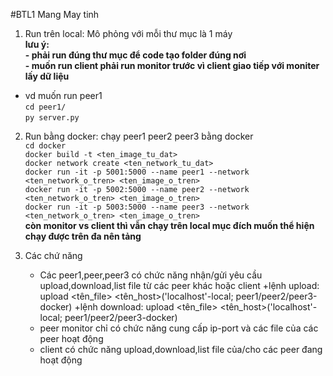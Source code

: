 #BTL1 Mang May tinh
1. Run trên local: Mô phỏng với mỗi thư mục là 1 máy<br>
**lưu ý: <br>- phải run đúng thư mục để code tạo folder đúng nơi<br>
         - muốn run client phải run monitor trước vì client giao tiếp với moniter lấy dữ liệu**
  - vd muốn run peer1  
    `cd peer1/`  
    `py server.py`  
2. Run bằng docker: chạy peer1 peer2 peer3 bằng docker <br> 
  `cd docker`<br>
  `docker build -t <ten_image_tu_dat>`<br>
  `docker network create <ten_network_tu_dat>`<br>
  `docker run -it -p 5001:5000 --name peer1 --network <ten_network_o_tren> <ten_image_o_tren>`<br>
  `docker run -it -p 5002:5000 --name peer2 --network <ten_network_o_tren> <ten_image_o_tren>`<br>
  `docker run -it -p 5003:5000 --name peer3 --network <ten_network_o_tren> <ten_image_o_tren>`<br>
**còn monitor vs client thì vẫn chạy trên local mục đích muốn thể hiện chạy được trên đa nên tảng**<br>

3. Các chứ năng
   - Các peer1,peer,peer3 có chức năng nhận/gửi yêu cầu upload,download,list file từ các peer khác hoặc client
            +lệnh upload: upload <tên_file> <tên_host>('localhost'-local; peer1/peer2/peer3-docker) <port>
            +lệnh download: upload <tên_file> <tên_host>('localhost'-local; peer1/peer2/peer3-docker) <port>
   - peer monitor chỉ có chức năng cung cấp ip-port và các file của các peer hoạt động
   - client có chức năng upload,download,list file của/cho các peer đang hoạt động
